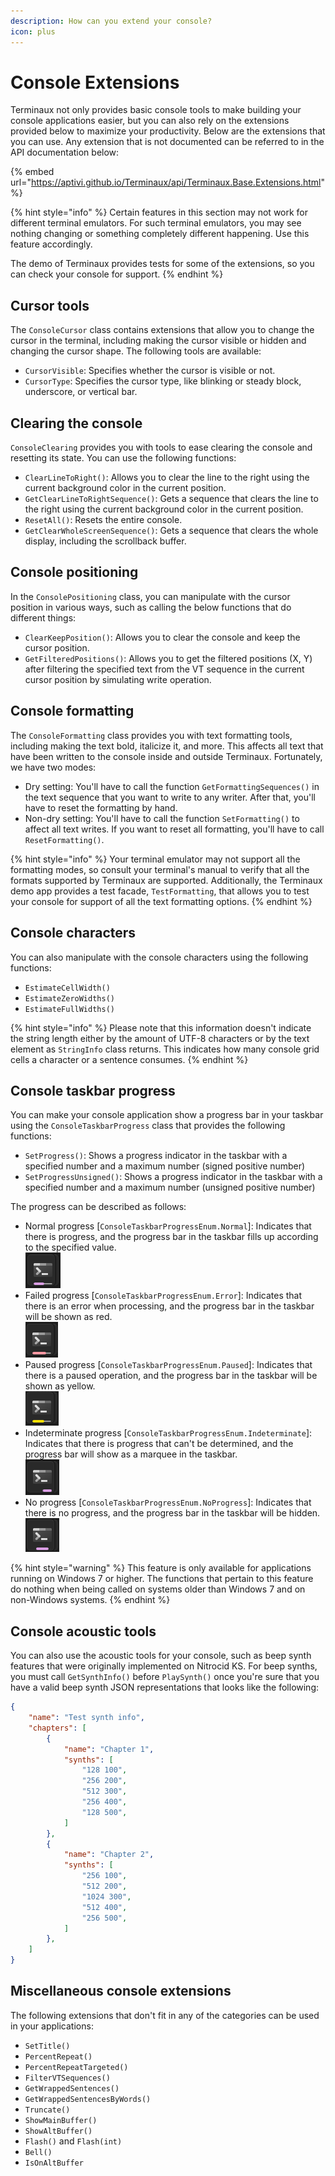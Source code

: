```yaml
---
description: How can you extend your console?
icon: plus
---
```


# Console Extensions

Terminaux not only provides basic console tools to make building your console applications easier, but you can also rely on the extensions provided below to maximize your productivity. Below are the extensions that you can use. Any extension that is not documented can be referred to in the API documentation below:

{% embed url="https://aptivi.github.io/Terminaux/api/Terminaux.Base.Extensions.html" %}

{% hint style="info" %}
Certain features in this section may not work for different terminal emulators. For such terminal emulators, you may see nothing changing or something completely different happening. Use this feature accordingly.

The demo of Terminaux provides tests for some of the extensions, so you can check your console for support.
{% endhint %}

## Cursor tools

The `ConsoleCursor` class contains extensions that allow you to change the cursor in the terminal, including making the cursor visible or hidden and changing the cursor shape. The following tools are available:

* `CursorVisible`: Specifies whether the cursor is visible or not.
* `CursorType`: Specifies the cursor type, like blinking or steady block, underscore, or vertical bar.

## Clearing the console

`ConsoleClearing` provides you with tools to ease clearing the console and resetting its state. You can use the following functions:

* `ClearLineToRight()`: Allows you to clear the line to the right using the current background color in the current position.
* `GetClearLineToRightSequence()`: Gets a sequence that clears the line to the right using the current background color in the current position.
* `ResetAll()`: Resets the entire console.
* `GetClearWholeScreenSequence()`: Gets a sequence that clears the whole display, including the scrollback buffer.

## Console positioning

In the `ConsolePositioning` class, you can manipulate with the cursor position in various ways, such as calling the below functions that do different things:

* `ClearKeepPosition()`: Allows you to clear the console and keep the cursor position.
* `GetFilteredPositions()`: Allows you to get the filtered positions (X, Y) after filtering the specified text from the VT sequence in the current cursor position by simulating write operation.

## Console formatting

The `ConsoleFormatting` class provides you with text formatting tools, including making the text bold, italicize it, and more. This affects all text that have been written to the console inside and outside Terminaux. Fortunately, we have two modes:

* Dry setting: You'll have to call the function `GetFormattingSequences()` in the text sequence that you want to write to any writer. After that, you'll have to reset the formatting by hand.
* Non-dry setting: You'll have to call the function `SetFormatting()` to affect all text writes. If you want to reset all formatting, you'll have to call `ResetFormatting()`.

{% hint style="info" %}
Your terminal emulator may not support all the formatting modes, so consult your terminal's manual to verify that all the formats supported by Terminaux are supported. Additionally, the Terminaux demo app provides a test facade, `TestFormatting`, that allows you to test your console for support of all the text formatting options.
{% endhint %}

## Console characters

You can also manipulate with the console characters using the following functions:

* `EstimateCellWidth()`
* `EstimateZeroWidths()`
* `EstimateFullWidths()`

{% hint style="info" %}
Please note that this information doesn't indicate the string length either by the amount of UTF-8 characters or by the text element as `StringInfo` class returns. This indicates how many console grid cells a character or a sentence consumes.
{% endhint %}

## Console taskbar progress

You can make your console application show a progress bar in your taskbar using the `ConsoleTaskbarProgress` class that provides the following functions:

* `SetProgress()`: Shows a progress indicator in the taskbar with a specified number and a maximum number (signed positive number)
* `SetProgressUnsigned()`: Shows a progress indicator in the taskbar with a specified number and a maximum number (unsigned positive number)

The progress can be described as follows:

* Normal progress \[`ConsoleTaskbarProgressEnum.Normal`]: Indicates that there is progress, and the progress bar in the taskbar fills up according to the specified value.\
  ![](<../../.gitbook/assets/image (79).png>)
* Failed progress \[`ConsoleTaskbarProgressEnum.Error`]: Indicates that there is an error when processing, and the progress bar in the taskbar will be shown as red.\
  ![](<../../.gitbook/assets/image (80).png>)
* Paused progress \[`ConsoleTaskbarProgressEnum.Paused`]: Indicates that there is a paused operation, and the progress bar in the taskbar will be shown as yellow.\
  ![](<../../.gitbook/assets/image (81).png>)
* Indeterminate progress \[`ConsoleTaskbarProgressEnum.Indeterminate`]: Indicates that there is progress that can't be determined, and the progress bar will show as a marquee in the taskbar.\
  ![](<../../.gitbook/assets/image (82).png>)
* No progress \[`ConsoleTaskbarProgressEnum.NoProgress`]: Indicates that there is no progress, and the progress bar in the taskbar will be hidden.\
  ![](<../../.gitbook/assets/image (83).png>)

{% hint style="warning" %}
This feature is only available for applications running on Windows 7 or higher. The functions that pertain to this feature do nothing when being called on systems older than Windows 7 and on non-Windows systems.
{% endhint %}

## Console acoustic tools

You can also use the acoustic tools for your console, such as beep synth features that were originally implemented on Nitrocid KS. For beep synths, you must call `GetSynthInfo()` before `PlaySynth()` once you're sure that you have a valid beep synth JSON representations that looks like the following:

```json
{
    "name": "Test synth info",
    "chapters": [
        {
            "name": "Chapter 1",
            "synths": [
                "128 100",
                "256 200",
                "512 300",
                "256 400",
                "128 500",
            ]
        },
        {
            "name": "Chapter 2",
            "synths": [
                "256 100",
                "512 200",
                "1024 300",
                "512 400",
                "256 500",
            ]
        },
    ]
}
```

## Miscellaneous console extensions

The following extensions that don't fit in any of the categories can be used in your applications:

* `SetTitle()`
* `PercentRepeat()`
* `PercentRepeatTargeted()`
* `FilterVTSequences()`
* `GetWrappedSentences()`
* `GetWrappedSentencesByWords()`
* `Truncate()`
* `ShowMainBuffer()`
* `ShowAltBuffer()`
* `Flash()` and `Flash(int)`
* `Bell()`
* `IsOnAltBuffer`
